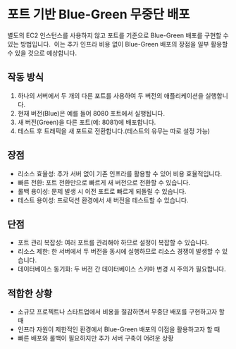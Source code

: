 # 포트 기반 Blue-Green 무중단 배포

별도의 EC2 인스턴스를 사용하지 않고 포트를 기준으로 Blue-Green 배포를 구현할 수 있는 방법입니다.  
 이는 추가 인프라 비용 없이 Blue-Green 배포의 장점을 일부 활용할 수 있을 것으로 예상합니다.

## 작동 방식
1. 하나의 서버에서 두 개의 다른 포트를 사용하여 두 버전의 애플리케이션을 실행합니다.
2. 현재 버전(Blue)은 예를 들어 8080 포트에서 실행됩니다.
3. 새 버전(Green)을 다른 포트(예: 8081)에 배포합니다.
4. 테스트 후 트래픽을 새 포트로 전환합니다.(테스트의 유무는 따로 설정 가능)

## 장점
- 리소스 효율성: 추가 서버 없이 기존 인프라를 활용할 수 있어 비용 효율적입니다.
- 빠른 전환: 포트 전환만으로 빠르게 새 버전으로 전환할 수 있습니다.
- 롤백 용이성: 문제 발생 시 이전 포트로 빠르게 되돌릴 수 있습니다.
- 테스트 용이성: 프로덕션 환경에서 새 버전을 테스트할 수 있습니다.

## 단점
- 포트 관리 복잡성: 여러 포트를 관리해야 하므로 설정이 복잡할 수 있습니다.
- 리소스 제한: 한 서버에서 두 버전을 동시에 실행하므로 리소스 경쟁이 발생할 수 있습니다.
- 데이터베이스 동기화: 두 버전 간 데이터베이스 스키마 변경 시 주의가 필요합니다.

## 적합한 상황
- 소규모 프로젝트나 스타트업에서 비용을 절감하면서 무중단 배포를 구현하고자 할 때
- 인프라 자원이 제한적인 환경에서 Blue-Green 배포의 이점을 활용하고자 할 때
- 빠른 배포와 롤백이 필요하지만 추가 서버 구축이 어려운 상황